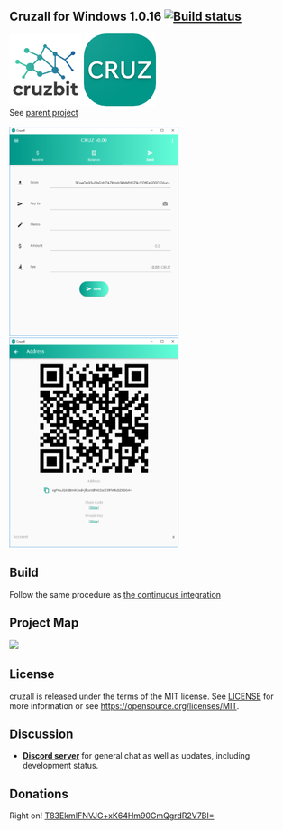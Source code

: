 ## Cruzall for Windows 1.0.16 [![Build status](https://ci.appveyor.com/api/projects/status/4yvp2a2b412pyrca?svg=true)](https://ci.appveyor.com/project/GreenAppers/cruzall-windows)
<img width=128 src="en/cruzbit.png" /> <img src="en/icon.png" /><br/> See [parent project](https://github.com/GreenAppers/cruzall)
<br/><br/><img width=300 src="en/screenshot1.png" /> <img width=300 src="en/screenshot2.png" />

## Build
Follow the same procedure as [the continuous integration](https://github.com/GreenAppers/cruzall-windows/blob/master/.appveyor.yml)

## Project Map
<img src="https://www.greenappers.com/cruzawl/diagram.svg" />

## License

cruzall is released under the terms of the MIT license. See [LICENSE](https://github.com/GreenAppers/cruzall-windows/blob/master/LICENSE) for more information or see https://opensource.org/licenses/MIT.

## Discussion

* **[Discord server](https://discord.gg/MRrEHYw)** for general chat as well as updates, including development status.

## Donations

Right on!  [T83EkmIFNVJG+xK64Hm90GmQgrdR2V7BI=](https://www.cruzbase.com/#/address/RWEgB+NQs/T83EkmIFNVJG+xK64Hm90GmQgrdR2V7BI=)

